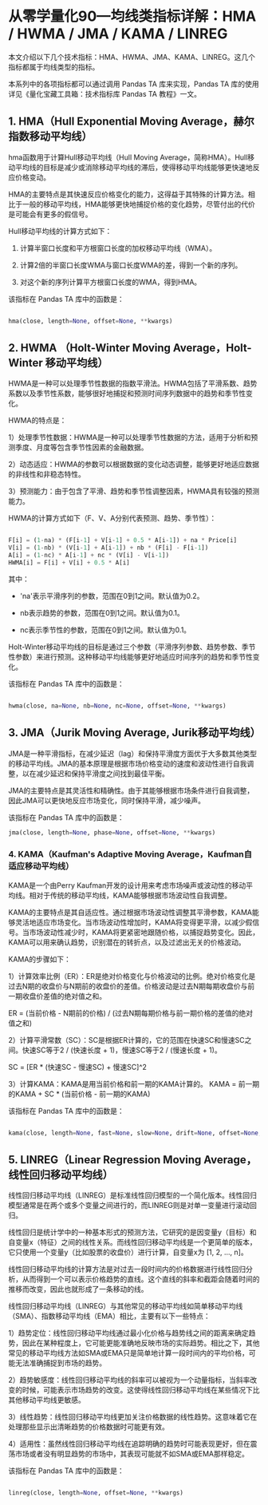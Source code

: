 # 从零学量化90—均线类指标详解：HMA / HWMA / JMA / KAMA / LINREG 

本文介绍以下几个技术指标：HMA、HWMA、JMA、KAMA、LINREG。这几个指标都属于均线类型的指标。

本系列中的各项指标都可以通过调用 Pandas TA 库来实现，Pandas TA 库的使用详见《量化宝藏工具箱：技术指标库 Pandas TA 教程》一文。

## 1. HMA（Hull Exponential Moving Average，赫尔指数移动平均线）
hma函数用于计算Hull移动平均线（Hull Moving Average，简称HMA）。Hull移动平均线的目标是减少或消除移动平均线的滞后，使得移动平均线能够更快速地反应价格变动。

HMA的主要特点是其快速反应价格变化的能力，这得益于其特殊的计算方法。相比于一般的移动平均线，HMA能够更快地捕捉价格的变化趋势，尽管付出的代价是可能会有更多的假信号。

Hull移动平均线的计算方式如下：

1. 计算半窗口长度和平方根窗口长度的加权移动平均线（WMA）。

2. 计算2倍的半窗口长度WMA与窗口长度WMA的差，得到一个新的序列。

3. 对这个新的序列计算平方根窗口长度的WMA，得到HMA。

该指标在 Pandas TA 库中的函数是：

```python 

hma(close, length=None, offset=None, **kwargs)

```

## 2. HWMA （Holt-Winter Moving Average，Holt-Winter 移动平均线）

HWMA是一种可以处理季节性数据的指数平滑法。HWMA包括了平滑系数、趋势系数以及季节性系数，能够很好地捕捉和预测时间序列数据中的趋势和季节性变化。

HWMA的特点是：

1）处理季节性数据：HWMA是一种可以处理季节性数据的方法，适用于分析和预测季度、月度等包含季节性因素的金融数据。

2）动态适应：HWMA的参数可以根据数据的变化动态调整，能够更好地适应数据的非线性和非稳态特性。

3）预测能力：由于包含了平滑、趋势和季节性调整因素，HWMA具有较强的预测能力。

HWMA的计算方式如下（F、V、A分别代表预测、趋势、季节性）：

```python 

F[i] = (1-na) * (F[i-1] + V[i-1] + 0.5 * A[i-1]) + na * Price[i]
V[i] = (1-nb) * (V[i-1] + A[i-1]) + nb * (F[i] - F[i-1])
A[i] = (1-nc) * A[i-1] + nc * (V[i] - V[i-1])
HWMA[i] = F[i] + V[i] + 0.5 * A[i]
```

其中：
- 'na'表示平滑序列的参数，范围在0到1之间。默认值为0.2。

- nb表示趋势的参数，范围在0到1之间。默认值为0.1。

- nc表示季节性的参数，范围在0到1之间。默认值为0.1。

Holt-Winter移动平均线的目标是通过三个参数（平滑序列参数、趋势参数、季节性参数）来进行预测。这种移动平均线能够更好地适应时间序列的趋势和季节性变化。

该指标在 Pandas TA 库中的函数是：

```python 

hwma(close, na=None, nb=None, nc=None, offset=None, **kwargs)

```


## 3. JMA（Jurik Moving Average, Jurik移动平均线）

JMA是一种平滑指标，在减少延迟（lag）和保持平滑度方面优于大多数其他类型的移动平均线。JMA的基本原理是根据市场价格变动的速度和波动性进行自我调整，以在减少延迟和保持平滑度之间找到最佳平衡。

JMA的主要特点是其灵活性和精确性。由于其能够根据市场条件进行自我调整，因此JMA可以更快地反应市场变化，同时保持平滑，减少噪声。

该指标在 Pandas TA 库中的函数是：

```python 
jma(close, length=None, phase=None, offset=None, **kwargs)

```

### 4. KAMA（Kaufman's Adaptive Moving Average，Kaufman自适应移动平均线）

KAMA是一个由Perry Kaufman开发的设计用来考虑市场噪声或波动性的移动平均线。相对于传统的移动平均线，KAMA能够根据市场波动性自我调整。

KAMA的主要特点是其自适应性。通过根据市场波动性调整其平滑参数，KAMA能够灵活地适应市场变化。当市场波动性增加时，KAMA将变得更平滑，以减少假信号。当市场波动性减少时，KAMA将更紧密地跟随价格，以捕捉趋势变化。因此，KAMA可以用来确认趋势，识别潜在的转折点，以及过滤出无关的价格波动。

KAMA的步骤如下：

1）计算效率比例（ER）：ER是绝对价格变化与价格波动的比例。绝对价格变化是过去N期的收盘价与N期前的收盘价的差值。价格波动是过去N期每期收盘价与前一期收盘价差值的绝对值之和。

ER = (当前价格 - N期前的价格) / (过去N期每期价格与前一期价格的差值的绝对值之和)

2）计算平滑常数（SC）：SC是根据ER计算的，它的范围在快速SC和慢速SC之间。快速SC等于2 / (快速长度 + 1)，慢速SC等于2 / (慢速长度 + 1)。

SC = [ER * (快速SC - 慢速SC) + 慢速SC]^2

3）计算KAMA：KAMA是用当前价格和前一期的KAMA计算的。
KAMA = 前一期的KAMA + SC * (当前价格 - 前一期的KAMA)

该指标在 Pandas TA 库中的函数是：

```python 

kama(close, length=None, fast=None, slow=None, drift=None, offset=None, **kwargs)

```

## 5. LINREG（Linear Regression Moving Average，线性回归移动平均线）

线性回归移动平均线（LINREG）是标准线性回归模型的一个简化版本。线性回归模型通常是在两个或多个变量之间进行的，而LINREG则是对单一变量进行滚动回归。

线性回归是统计学中的一种基本形式的预测方法，它研究的是因变量y（目标）和自变量x（特征）之间的线性关系。而线性回归移动平均线是一个更简单的版本，它只使用一个变量y（比如股票的收盘价）进行计算，自变量x为 [1, 2, ..., n]。

线性回归移动平均线的计算方法是对过去一段时间内的价格数据进行线性回归分析，从而得到一个可以表示价格趋势的直线。这个直线的斜率和截距会随着时间的推移而改变，因此也就形成了一条移动的线。

线性回归移动平均线（LINREG）与其他常见的移动平均线如简单移动平均线（SMA）、指数移动平均线（EMA）相比，主要有以下一些特点：

1）趋势定位：线性回归移动平均线通过最小化价格与趋势线之间的距离来确定趋势，因此在某种程度上，它可能更能准确地反映市场的实际趋势。相比之下，其他常见的移动平均线方法如SMA或EMA只是简单地计算一段时间内的平均价格，可能无法准确捕捉到市场的趋势。

2）趋势敏感度：线性回归移动平均线的斜率可以被视为一个动量指标，当斜率改变的时候，可能表示市场趋势的改变。这使得线性回归移动平均线在某些情况下比其他移动平均线更敏感。

3）线性趋势：线性回归移动平均线更加关注价格数据的线性趋势。这意味着它在处理那些显示出清晰趋势的价格数据时可能更有效。

4）适用性：虽然线性回归移动平均线在追踪明确的趋势时可能表现更好，但在震荡市场或者没有明显趋势的市场中，其表现可能就不如SMA或EMA那样稳定。

该指标在 Pandas TA 库中的函数是：

```Python

linreg(close, length=None, offset=None, **kwargs)

```
